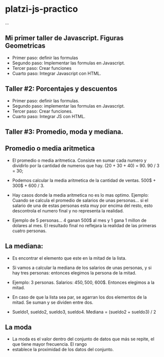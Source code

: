 # platzi-js-practico

...

## Mi primer taller de Javascript. Figuras Geometricas

- Primer paso: definir las formulas
- Segundo paso: Implementar las formulas en Javascript.
- Tercer paso: Crear funciones 
- Cuarto paso: Integrar Javascript con HTML.

## Taller #2: Porcentajes y descuentos 

- Primer paso: definir las formulas.
- Segundo paso: implementar las formulas en Javascript.
- Tercer paso: Crear funciones. 
- Cuarto paso: Integrar JS con HTML.

## Taller #3: Promedio, moda y mediana.

## Promedio o media aritmetica

- El promedio o media aritmetica. Consiste en sumar cada numero y dividirlo por la cantidad de 
numeros que hay. (20 + 30 + 40) = 90. 90 / 3 = 30;

- Podemos calcular la media aritmetica de la cantidad de ventas. 500$ + 300$ + 600 / 3.

- Hay casos donde la media aritmetica no es lo mas optimo. Ejemplo: Cuando se calcula el promedio de salarios de unas personas...
si el salario de una de estas personas esta muy por encima del resto, esto descontrola el numero final y no representa la realidad.
- Ejemplo de 5 personas... 4 ganan 500$ al mes y 1 gana 1 millon de dolares al mes. El resultado final no reflejara la realidad 
de las primeras cuatro personas. 

## La mediana:

- Es encontrar el elemento que este en la mitad de la lista. 

- Si vamos a calcular la mediana de los salarios de unas personas, y si hay tres personas: entonces elegimos la persona de la mitad.

- Ejemplo: 3 personas. Salarios: 450$, 500$, 600$. Entonces elegimos a la mitad.

- En caso de que la lista sea par, se agarran los dos elementos de la mitad. Se suman y se dividen entre dos.

- Sueldo1, sueldo2, sueldo3, sueldo4.  Mediana = (sueldo2 + sueldo3) / 2

## La moda 

- La moda es el valor dentro del conjunto de datos que más se repite, el que tiene mayor frecuencia. El rango 
- establece la proximidad de los datos del conjunto. 